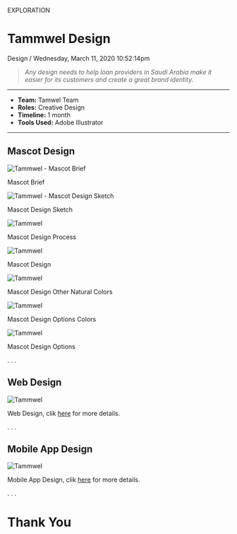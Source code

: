 <p class="type">EXPLORATION</p>

# Tammwel Design

<p class="meta">Design  /  Wednesday, March 11, 2020 10:52:14pm</p>

> *Any design needs to help loan providers in Saudi Arabia make it easier for its customers and create a great brand identity.*

---
<p class="caption"></p>

* **Team:** Tamwel Team
* **Roles:** Creative Design
* **Timeline:** 1 month
* **Tools Used:** Adobe Illustrator

---
<p class="caption"></p>

## Mascot Design

![Tammwel - Mascot Brief](../assets/images/works/details/247-tammwel-design/mascot-brief.jpeg)

<p class="caption">Mascot Brief</p>

![Tammwel - Mascot Design Sketch](../assets/images/works/details/247-tammwel-design/mascot-design-sketch.jpg)

<p class="caption">Mascot Design Sketch</p>

![Tammwel](../assets/images/works/details/247-tammwel-design/mascot-design-process.jpg)

<p class="caption">Mascot Design Process</p>

![Tammwel](../assets/images/works/details/247-tammwel-design/old-tammwel-design.jpg)

<p class="caption">Mascot Design</p>

![Tammwel](../assets/images/works/details/247-tammwel-design/mascot-design-other-natural-colors.jpg)

<p class="caption">Mascot Design Other Natural Colors</p>

![Tammwel](../assets/images/works/details/247-tammwel-design/mascot-design-options-colors.jpg)

<p class="caption">Mascot Design Options Colors</p>

![Tammwel](../assets/images/works/details/247-tammwel-design/mascot-design-options.png)

<p class="caption">Mascot Design Options</p>

<p class="caption">. . .</p>

## Web Design

![Tammwel](../assets/images/works/details/244-tammwel-web/tammwel-web.jpg)

<p class="caption">Web Design, clik <a href="http://127.0.0.1:5501/public/stories/?type=pages_work&content=tammwel-web">here</a> for more details.</p>

<p class="caption">. . .</p>

## Mobile App Design

![Tammwel](../assets/images/works/details/238-tammwel/tammwel.jpg)

<p class="caption">Mobile App Design, clik <a href="http://127.0.0.1:5501/public/stories/?type=pages_work&content=tammwel">here</a> for more details.</p>

<p class="caption">. . .</p>

# Thank You
